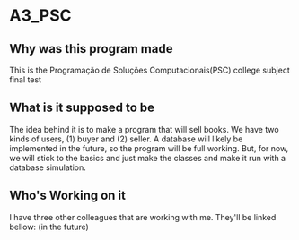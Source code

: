 # A3_PSC

## Why was this program made
This is the Programação de Soluções Computacionais(PSC) college subject final test 

## What is it supposed to be
The idea behind it is to make a program that will sell books. We have two kinds of users, (1) buyer and (2) seller. A database will likely be implemented in the future, so the program will be full working.
But, for now, we will stick to the basics and just make the classes and make it run with a database simulation.

## Who's Working on it
I have three other colleagues that are working with me. They'll be linked bellow: (in the future)
